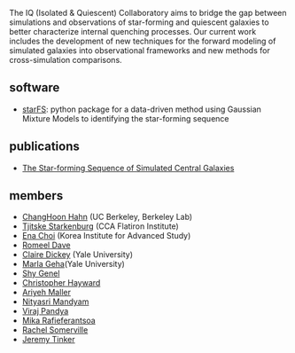 The IQ (Isolated & Quiescent) Collaboratory aims to bridge the gap between simulations and observations of star-forming and quiescent galaxies to better characterize internal quenching processes. Our current work includes the development of new techniques for the forward modeling of simulated galaxies into observational frameworks and new methods for cross-simulation comparisons.

## software
- [starFS](https://github.com/IQcollaboratory/starFS): python package for a data-driven method using Gaussian Mixture Models
to identifying the star-forming sequence

## publications 
- [The Star-forming Sequence of Simulated Central Galaxies](https://ui.adsabs.harvard.edu/abs/2019ApJ...872..160H/abstract)

## members 
- [ChangHoon Hahn](http://changhoonhahn.github.io/) (UC Berkeley, Berkeley Lab) 
- [Tjitske Starkenburg](https://www.simonsfoundation.org/team/tjitske-starkenburg/) (CCA Flatiron Institute)
- [Ena Choi](https://sites.google.com/site/astroenachoi/) (Korea Institute for Advanced Study)
- [Romeel Dave]()
- [Claire Dickey](http://clairedickey.com/) (Yale University)
- [Marla Geha]()(Yale University)
- [Shy Genel]()
- [Christopher Hayward]()
- [Ariyeh Maller]()
- [Nityasri Mandyam]()
- [Viraj Pandya]()
- [Mika Rafieferantsoa]()
- [Rachel Somerville]()
- [Jeremy Tinker]()
